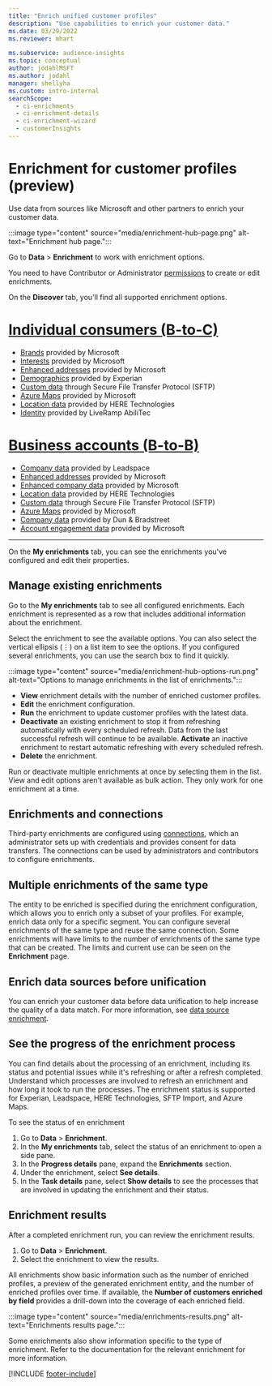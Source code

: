 ```yaml
---
title: "Enrich unified customer profiles"
description: "Use capabilities to enrich your customer data."
ms.date: 03/29/2022
ms.reviewer: mhart

ms.subservice: audience-insights
ms.topic: conceptual
author: jodahlMSFT
ms.author: jodahl
manager: shellyha
ms.custom: intro-internal
searchScope: 
  - ci-enrichments
  - ci-enrichment-details
  - ci-enrichment-wizard
  - customerInsights
---
```


# Enrichment for customer profiles (preview)

Use data from sources like Microsoft and other partners to enrich your customer data.

:::image type="content" source="media/enrichment-hub-page.png" alt-text="Enrichment hub page.":::

Go to **Data** > **Enrichment** to work with enrichment options.  

You need to have Contributor or Administrator [permissions](permissions.md) to create or edit enrichments.

On the **Discover** tab, you'll find all supported enrichment options.

# [Individual consumers (B-to-C)](#tab/b2c)

- [Brands](enrichment-microsoft.md) provided by Microsoft
- [Interests](enrichment-microsoft.md) provided by Microsoft
- [Enhanced addresses](enrichment-enhanced-addresses.md) provided by Microsoft
- [Demographics](enrichment-experian.md) provided by Experian
- [Custom data](enrichment-SFTP-custom-import.md) through Secure File Transfer Protocol (SFTP)
- [Azure Maps](enrichment-azure-maps.md) provided by Microsoft
- [Location data](enrichment-here.md) provided by HERE Technologies
- [Identity](enrichment-liveramp.md) provided by LiveRamp AbiliTec

# [Business accounts (B-to-B)](#tab/b2b)

- [Company data](enrichment-leadspace.md) provided by Leadspace
- [Enhanced addresses](enrichment-enhanced-addresses.md) provided by Microsoft
- [Enhanced company data](enrichment-enhanced-company-data.md) provided by Microsoft
- [Location data](enrichment-here.md) provided by HERE Technologies
- [Custom data](enrichment-SFTP-custom-import.md) through Secure File Transfer Protocol (SFTP)
- [Azure Maps](enrichment-azure-maps.md) provided by Microsoft
- [Company data](enrichment-dnb.md) provided by Dun & Bradstreet
- [Account engagement data](enrichment-office.md) provided by Microsoft

---

On the **My enrichments** tab, you can see the enrichments you've configured and edit their properties.

## Manage existing enrichments

Go to the **My enrichments** tab to see all configured enrichments. Each enrichment is represented as a row that includes additional information about the enrichment.

Select the enrichment to see the available options. You can also select the vertical ellipsis (&vellip;) on a list item to see the options. If you configured several enrichments, you can use the search box to find it quickly.

:::image type="content" source="media/enrichment-hub-options-run.png" alt-text="Options to manage enrichments in the list of enrichments.":::

- **View** enrichment details with the number of enriched customer profiles.
- **Edit** the enrichment configuration.
- **Run** the enrichment to update customer profiles with the latest data.
- **Deactivate** an existing enrichment to stop it from refreshing automatically with every scheduled refresh. Data from the last successful refresh will continue to be available. **Activate** an inactive enrichment to restart automatic refreshing with every scheduled refresh.
- **Delete** the enrichment.

Run or deactivate multiple enrichments at once by selecting them in the list. View and edit options aren't available as bulk action. They only work for one enrichment at a time.

## Enrichments and connections

Third-party enrichments are configured using [connections](connections.md), which an administrator sets up with credentials and provides consent for data transfers. The connections can be used by administrators and contributors to configure enrichments.  

## Multiple enrichments of the same type

The entity to be enriched is specified during the enrichment configuration, which allows you to enrich only a subset of your profiles. For example, enrich data only for a specific segment. You can configure several enrichments of the same type and reuse the same connection. Some enrichments will have limits to the number of enrichments of the same type that can be created. The limits and current use can be seen on the **Enrichment** page.

## Enrich data sources before unification

You can enrich your customer data before data unification to help increase the quality of a data match. For more information, see [data source enrichment](data-sources-enrichment.md).

## See the progress of the enrichment process

You can find details about the processing of an enrichment, including its status and potential issues while it's refreshing or after a refresh completed. Understand which processes are involved to refresh an enrichment and how long it took to run the processes. The enrichment status is supported for Experian, Leadspace, HERE Technologies, SFTP Import, and Azure Maps.

To see the status of en enrichment

1. Go to **Data** > **Enrichment**.
1. In the **My enrichments** tab, select the status of an enrichment to open a side pane.
1. In the **Progress details** pane, expand the **Enrichments** section.
1. Under the enrichment, select **See details**.
1. In the **Task details** pane, select **Show details** to see the processes that are involved in updating the enrichment and their status.

## Enrichment results

After a completed enrichment run, you can review the enrichment results.

1. Go to **Data** > **Enrichment**.
1. Select the enrichment to view the results.

All enrichments show basic information such as the number of enriched profiles, a preview of the generated enrichment entity, and the number of enriched profiles over time. If available, the **Number of customers enriched by field** provides a drill-down into the coverage of each enriched field.

:::image type="content" source="media/enrichments-results.png" alt-text="Enrichments results page.":::

Some enrichments also show information specific to the type of enrichment. Refer to the documentation for the relevant enrichment for more information.


[!INCLUDE [footer-include](includes/footer-banner.md)]

